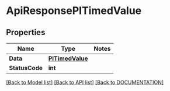 # ApiResponsePITimedValue

## Properties
Name | Type | Notes
------------ | ------------- | -------------
**Data** | **[**PITimedValue**](../Model/PITimedValue.md)**
**StatusCode** | **int**

[[Back to Model list]](../../DOCUMENTATION.md#documentation-for-models) [[Back to API list]](../../DOCUMENTATION.md#documentation-for-api-endpoints) [[Back to DOCUMENTATION]](../../DOCUMENTATION.md)
